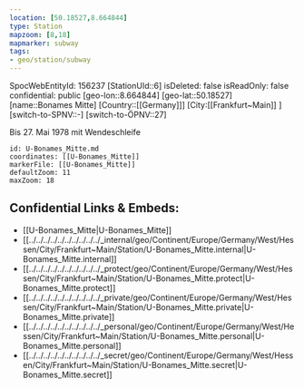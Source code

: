 ```yaml
---
location: [50.18527,8.664844]
type: Station 
mapzoom: [8,18] 
mapmarker: subway 
tags:
- geo/station/subway
---
```

SpocWebEntityId: 156237
[StationUId::6]
isDeleted: false
isReadOnly: false
confidential: public
[geo-lon::8.664844]
[geo-lat::50.18527]
[name::Bonames Mitte]
[Country::[[Germany]]]
[City:[[Frankfurt~Main]] ]
[switch-to-SPNV::-]
[switch-to-ÖPNV::27]

Bis 27. Mai 1978 mit Wendeschleife

```leaflet
id: U-Bonames_Mitte.md
coordinates: [[U-Bonames_Mitte]]
markerFile: [[U-Bonames_Mitte]]
defaultZoom: 11 
maxZoom: 18
```


## Confidential Links & Embeds: 
- [[U-Bonames_Mitte|U-Bonames_Mitte]] 
- [[../../../../../../../../../../_internal/geo/Continent/Europe/Germany/West/Hessen/City/Frankfurt~Main/Station/U-Bonames_Mitte.internal|U-Bonames_Mitte.internal]] 
- [[../../../../../../../../../../_protect/geo/Continent/Europe/Germany/West/Hessen/City/Frankfurt~Main/Station/U-Bonames_Mitte.protect|U-Bonames_Mitte.protect]] 
- [[../../../../../../../../../../_private/geo/Continent/Europe/Germany/West/Hessen/City/Frankfurt~Main/Station/U-Bonames_Mitte.private|U-Bonames_Mitte.private]] 
- [[../../../../../../../../../../_personal/geo/Continent/Europe/Germany/West/Hessen/City/Frankfurt~Main/Station/U-Bonames_Mitte.personal|U-Bonames_Mitte.personal]] 
- [[../../../../../../../../../../_secret/geo/Continent/Europe/Germany/West/Hessen/City/Frankfurt~Main/Station/U-Bonames_Mitte.secret|U-Bonames_Mitte.secret]] 
